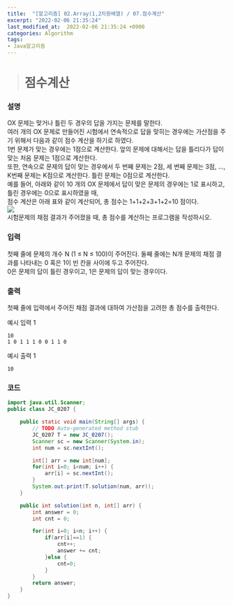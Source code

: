 ```yaml
---
title:  "[알고리즘] 02.Array(1,2차원배열) / 07.점수계산"
excerpt: "2022-02-06 21:35:24"
last_modified_at:  2022-02-06 21:35:24 +0900
categories: Algorithm
tags:
- Java알고리즘
---
```


># 점수계산  

### 설명  

OX 문제는 맞거나 틀린 두 경우의 답을 가지는 문제를 말한다.  
여러 개의 OX 문제로 만들어진 시험에서 연속적으로 답을 맞히는 경우에는 가산점을 주기 위해서 다음과 같이 점수 계산을 하기로 하였다.  
1번 문제가 맞는 경우에는 1점으로 계산한다. 앞의 문제에 대해서는 답을 틀리다가 답이 맞는 처음 문제는 1점으로 계산한다.  
또한, 연속으로 문제의 답이 맞는 경우에서 두 번째 문제는 2점, 세 번째 문제는 3점, ..., K번째 문제는 K점으로 계산한다. 틀린 문제는 0점으로 계산한다.  
예를 들어, 아래와 같이 10 개의 OX 문제에서 답이 맞은 문제의 경우에는 1로 표시하고, 틀린 경우에는 0으로 표시하였을 때,  
점수 계산은 아래 표와 같이 계산되어, 총 점수는 1+1+2+3+1+2=10 점이다.  
![](https://cote.inflearn.com/public/upload/6080c8e8dc.jpg)  
시험문제의 채점 결과가 주어졌을 때, 총 점수를 계산하는 프로그램을 작성하시오.  


### 입력  

첫째 줄에 문제의 개수 N (1 ≤ N ≤ 100)이 주어진다. 둘째 줄에는 N개 문제의 채점 결과를 나타내는 0 혹은 1이 빈 칸을 사이에 두고 주어진다.  
0은 문제의 답이 틀린 경우이고, 1은 문제의 답이 맞는 경우이다.  


### 출력  

첫째 줄에 입력에서 주어진 채점 결과에 대하여 가산점을 고려한 총 점수를 출력한다.   


예시 입력 1   
```
10
1 0 1 1 1 0 0 1 1 0
```
예시 출력 1  
```
10
```


### 코드  

```java
import java.util.Scanner;
public class JC_0207 {

	public static void main(String[] args) {
		// TODO Auto-generated method stub
		JC_0207 T = new JC_0207();
		Scanner sc = new Scanner(System.in);
		int num = sc.nextInt();

		int[] arr = new int[num];
		for(int i=0; i<num; i++) {
			arr[i] = sc.nextInt();
		}
		System.out.print(T.solution(num, arr));
	}

	public int solution(int n, int[] arr) {
		int answer = 0;
		int cnt = 0;

		for(int i=0; i<n; i++) {
			if(arr[i]==1) {
				cnt++;
				answer += cnt;
			}else {
				cnt=0;
			}
		}
		return answer;
	}
}

```
